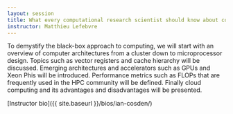 ```yaml
---
layout: session
title: What every computational research scientist should know about computer architecture
instructor: Matthieu Lefebvre
---
```


To demystify the black-box approach to computing, we will start with an overview of computer architectures from a cluster down to microprocessor design.  Topics such as vector registers and cache hierarchy will be discussed.  Emerging architectures and accelerators such as GPUs and Xeon Phis will be introduced.  Performance metrics such as FLOPs that are frequently used in the HPC community will be defined. Finally cloud computing and its advantages and disadvantages will be presented.

[Instructor bio]({{ site.baseurl }}/bios/ian-cosden/)
